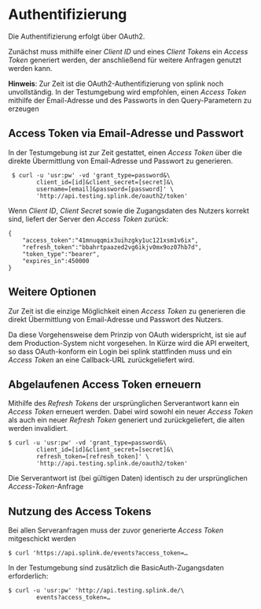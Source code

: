 
# Authentifizierung

Die Authentifizierung erfolgt über OAuth2.

Zunächst muss mithilfe einer *Client ID* und eines *Client Tokens* ein *Access Token* generiert werden, der anschließend für weitere Anfragen genutzt werden kann.

**Hinweis**: Zur Zeit ist die OAuth2-Authentifizierung von splink noch unvollständig. In der Testumgebung wird empfohlen, einen *Access Token* mithilfe der Email-Adresse und des Passworts in den Query-Parametern zu erzeugen


## Access Token via Email-Adresse und Passwort

In der Testumgebung ist zur Zeit gestattet, einen *Access Token* über die direkte Übermittlung von Email-Adresse und Passwort zu generieren.

	 $ curl -u 'usr:pw' -vd 'grant_type=password&\
			client_id=[id]&client_secret=[secret]&\
			username=[email]&password=[password]' \
			'http://api.testing.splink.de/oauth2/token'

Wenn *Client ID*, *Client Secret* sowie die Zugangsdaten des Nutzers korrekt sind, liefert der Server den *Access Token* zurück:

	{
		"access_token":"41mnuqqmix3uihzgky1uc121xsm1v6ix",
		"refresh_token":"bbahrtpaazed2vg6ikjv0mx9oz07hb7d",
		"token_type":"bearer",
		"expires_in":450000
	}

## Weitere Optionen

Zur Zeit ist die einzige Möglichkeit einen *Access Token* zu generieren die direkt Übermittlung von Email-Adresse und Passwort des Nutzers.

Da diese Vorgehensweise dem Prinzip von OAuth widerspricht, ist sie auf dem Production-System nicht vorgesehen. In Kürze wird die API erweitert, so dass OAuth-konform ein Login bei splink stattfinden muss und ein *Access Token* an eine Callback-URL zurückgeliefert wird.


## Abgelaufenen Access Token erneuern

Mithilfe des *Refresh Tokens* der ursprünglichen Serverantwort kann ein *Access Token* erneuert werden. Dabei wird sowohl ein neuer *Access Token* als auch ein neuer *Refresh Token* generiert und zurückgeliefert, die alten werden invalidiert.

	$ curl -u 'usr:pw' -vd 'grant_type=password&\
			client_id=[id]&client_secret=[secret]&\
			refresh_token=[refresh_token]' \
			'http://api.testing.splink.de/oauth2/token'

Die Serverantwort ist (bei gültigen Daten) identisch zu der ursprünglichen *Access-Token*-Anfrage


## Nutzung des Access Tokens

Bei allen Serveranfragen muss der zuvor generierte *Access Token* mitgeschickt werden

	$ curl 'https://api.splink.de/events?access_token=…

In der Testumgebung sind zusätzlich die BasicAuth-Zugangsdaten erforderlich:

	$ curl -u 'usr:pw' 'http://api.testing.splink.de/\
			events?access_token=…


